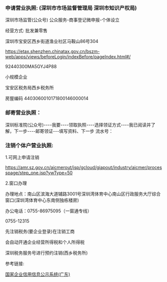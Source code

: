 

### 申请营业执照: (深圳市市场监督管理局 深圳市知识产权局)

深圳市场监管(公众号)  公众服务-商事登记微申报-个体设立

经营方式: 批发兼零售

深圳市宝安区西乡街道渔业社区马鞍山86号304

https://etax.shenzhen.chinatax.gov.cn/bszm-web/apps/views/beforeLogin/indexBefore/pageIndex.html#/

92440300MA5GYJ4P88

小规模企业

宝安区税务局西乡税务所

房屋编码 4403060010171800146000014

### 邮寄营业执照：

深圳标准院(公众号)----我要----领取执照----选择领证方式----我已阅读并了解，下一步----邮寄领证---填写资料、下一步 
流水号：



### 注销个体户营业执照:

1.可网上申请注销

https://amr.sz.gov.cn/aicmerout/jsp/gcloud/giapout/industry/aicmer/processpage/step_one.jsp?ywType=50

2.窗口办理

办理地点：南山区滨海大道辅路3001号深圳湾体育中心南山区行政服务大厅综合窗口(深圳湾体育中心东南侧独栋楼房)

办公电话：0755-86975095（一窗通专线）

0755-12315



先注销税务(要企业登录)在注销工商 

会自动开通企业经营所得税和个人所得税	

深圳税务服务号进行预约注销(西乡税务所)

参考链接:

[国家企业信用信息公示系统(广东)](http://gsxt.gdgs.gov.cn/)
